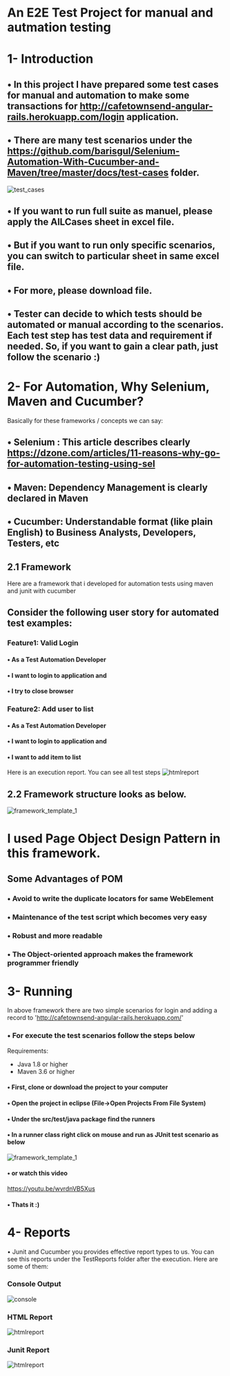 # An E2E Test Project for manual and autmation testing

# 1- Introduction
## • In this project I have prepared some test cases for manual and automation to make some transactions for http://cafetownsend-angular-rails.herokuapp.com/login application. 
## • There are many test scenarios under the https://github.com/barisgul/Selenium-Automation-With-Cucumber-and-Maven/tree/master/docs/test-cases folder. 
![test_cases](https://github.com/barisgul/Selenium-Automation-With-Cucumber-and-Maven/blob/master/docs/images/TestCases.PNG)
## • If you want to run full suite as manuel, please apply the AlLCases sheet in excel file. 
## • But if you want to run only specific scenarios, you can switch to particular sheet in same excel file. 
## • For more, please download file.
## • Tester can decide to which tests should be automated or manual according to the scenarios. Each test step has test data and requirement if needed. So, if you want to gain a clear path, just follow the scenario :)


# 2- For Automation, Why Selenium, Maven and Cucumber?

Basically for these frameworks / concepts we can say:
## • Selenium : This article describes clearly https://dzone.com/articles/11-reasons-why-go-for-automation-testing-using-sel
## • Maven: Dependency Management is clearly declared in Maven
## • Cucumber: Understandable format (like plain English) to Business Analysts, Developers, Testers, etc

## 2.1 Framework
Here are a framework that i developed for automation tests using maven and junit with cucumber
## Consider the following user story for automated test examples:
### Feature1:  Valid Login  
#### • As a Test Automation Developer
#### • I want to login to application and
#### • I try to close browser

### Feature2:  Add user to list    
#### • As a Test Automation Developer
#### • I want to login to application and
#### • I want to add item to list

Here is an execution report. You can see all test steps 
![htmlreport](https://github.com/barisgul/Selenium-Automation-With-Cucumber-and-Maven/blob/master/docs/images/TestOutput.PNG)


## 2.2 Framework structure looks as below.
![framework_template_1](https://github.com/barisgul/Selenium-Automation-With-Cucumber-and-Maven/blob/master/docs/images/ProjectStructure.png)

# I used Page Object Design Pattern in this framework. 
## Some Advantages of POM
### • Avoid to write the duplicate locators for same WebElement
### • Maintenance of the test script which becomes very easy
### • Robust and more readable
### • The Object-oriented approach makes the framework programmer friendly

# 3- Running
In above framework there are two simple scenarios for login and adding a record to 'http://cafetownsend-angular-rails.herokuapp.com/'
### • For execute the test scenarios follow the steps below
Requirements:
- Java 1.8 or higher
- Maven 3.6 or higher

#### • First, clone or download the project to your computer
#### • Open the project in eclipse (File->Open Projects From File System)
#### • Under the src/test/java package find the runners
#### • In a runner class right click on mouse and run as JUnit test scenario as below 
![framework_template_1](https://github.com/barisgul/Selenium-Automation-With-Cucumber-and-Maven/blob/master/docs/images/RunCucumberTest.png)
#### • or watch this video
https://youtu.be/wvrdnVB5Xus
#### • Thats it :)


# 4- Reports
• Junit and Cucumber you provides effective report types to us. You can see this reports under the TestReports folder after the execution. Here are some of them: 
### Console Output 
![console](https://github.com/barisgul/Selenium-Automation-With-Cucumber-and-Maven/blob/master/docs/images/CucumberConsoleResult.PNG)
### HTML Report 
![htmlreport](https://github.com/barisgul/Selenium-Automation-With-Cucumber-and-Maven/blob/master/docs/images/TestOutput.PNG)
### Junit Report 
![htmlreport](https://github.com/barisgul/Selenium-Automation-With-Cucumber-and-Maven/blob/master/docs/images/CucumberJunitResult.PNG)


